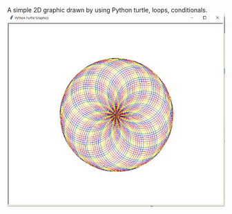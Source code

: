 A simple 2D graphic drawn by using  Python turtle, loops, conditionals.  
![Alt text](2D_Graphic.JPG?raw=true "Sample")
